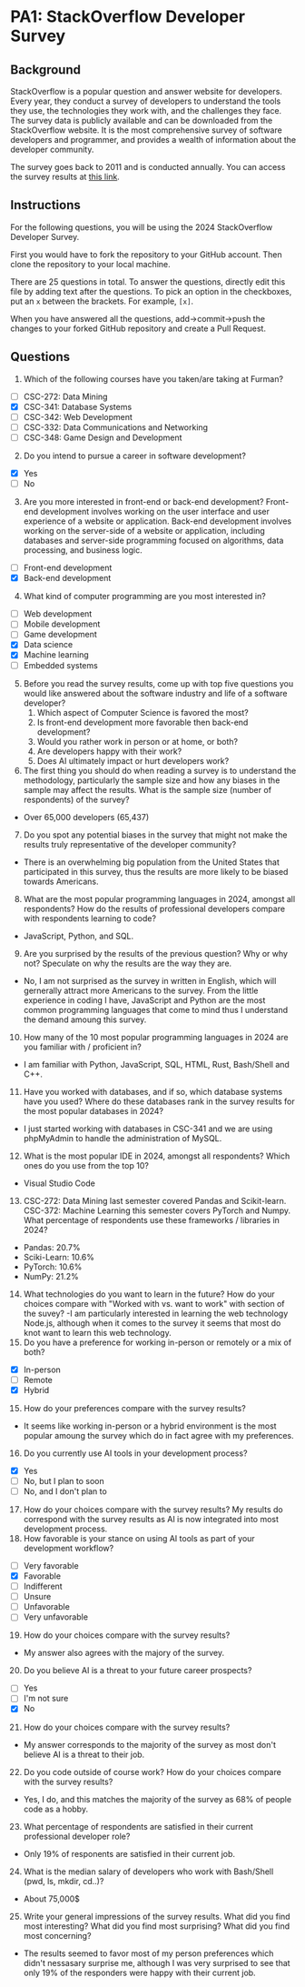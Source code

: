 
# PA1: StackOverflow Developer Survey

## Background

StackOverflow is a popular question and answer website for developers. Every year, they conduct a survey of developers to understand the tools they use, the technologies they work with, and the challenges they face. The survey data is publicly available and can be downloaded from the StackOverflow website. It is the most comprehensive survey of software developers and programmer, and provides a wealth of information about the developer community. 

The survey goes back to 2011 and is conducted annually. You can access the survey results at [this link](https://survey.stackoverflow.co/). 

## Instructions 

For the following questions, you will be using the 2024 StackOverflow Developer Survey. 

First you would have to fork the repository to your GitHub account. Then clone the repository to your local machine.

There are 25 questions in total. To answer the questions, directly edit this file by adding text after the questions. To pick an option in the checkboxes, put an `x` between the brackets. For example, `[x]`. 

When you have answered all the questions, add->commit->push the changes to your forked GitHub repository and create a Pull Request. 

## Questions

1. Which of the following courses have you taken/are taking at Furman? 

- [ ] CSC-272: Data Mining
- [X] CSC-341: Database Systems
- [ ] CSC-342: Web Development
- [ ] CSC-332: Data Communications and Networking
- [ ] CSC-348: Game Design and Development

2. Do you intend to pursue a career in software development?

- [X] Yes
- [ ] No

3. Are you more interested in front-end or back-end development? Front-end development involves working on the user interface and user experience of a website or application. Back-end development involves working on the server-side of a website or application, including databases and server-side programming focused on algorithms, data processing, and business logic.

- [ ] Front-end development
- [X] Back-end development

4. What kind of computer programming are you most interested in?

- [ ] Web development
- [ ] Mobile development
- [ ] Game development
- [X] Data science
- [X] Machine learning
- [ ] Embedded systems 

5. Before you read the survey results, come up with top five questions you would like answered about the software industry and life of a software developer? 
	1) Which aspect of Computer Science is favored the most?
	2) Is front-end development more favorable then back-end development?
	3) Would you rather work in person or at home, or both?
	4) Are developers happy with their work? 
	5) Does AI ultimately impact or hurt developers work?
6. The first thing you should do when reading a survey is to understand the methodology, particularly the sample size and how any biases in the sample may affect the results. What is the sample size (number of respondents) of the survey? 
 - Over 65,000 developers (65,437)
7. Do you spot any potential biases in the survey that might not make the results truly representative of the developer community?
 - There is an overwhelming big population from the United States that participated in this survey, thus the results are more likely to be biased towards Americans.
8. What are the most popular programming languages in 2024, amongst all respondents? How do the results of professional developers compare with respondents learning to code?
- JavaScript, Python, and SQL.
9. Are you surprised by the results of the previous question? Why or why not? Speculate on why the results are the way they are.
- No, I am not surprised as the survey in written in English, which will gernerally attract more Americans to the survey. From the little experience in coding I have, JavaScript and Python are the most common programming languages that come to mind thus I understand the demand amoung this survey.
10. How many of the 10 most popular programming languages in 2024 are you familiar with / proficient in?
- I am familiar with Python, JavaScript, SQL, HTML, Rust, Bash/Shell and C++.
11. Have you worked with databases, and if so, which database systems have you used? Where do these databases rank in the survey results for the most popular databases in 2024?
- I just started working with databases in CSC-341 and we are using phpMyAdmin to handle the administration of MySQL.
12. What is the most popular IDE in 2024, amongst all respondents? Which ones do you use from the top 10?
- Visual Studio Code
13. CSC-272: Data Mining last semester covered Pandas and Scikit-learn. CSC-372: Machine Learning this semester covers PyTorch and Numpy. What percentage of respondents use these frameworks / libraries in 2024?
- Pandas: 20.7%
- Sciki-Learn: 10.6%
- PyTorch: 10.6%
- NumPy: 21.2%

14. What technologies do you want to learn in the future? How do your choices compare with "Worked with vs. want to work" with section of the suvey? 
-I am particularly interested in learning the web technology Node.js, although when it comes to the survey it seems that most do knot want to learn this web technology.  
15. Do you have a preference for working in-person or remotely or a mix of both? 

- [X] In-person
- [ ] Remote
- [X] Hybrid

15. How do your preferences compare with the survey results?
- It seems like working in-person or a hybrid environment is the most popular amoung the survey which do in fact agree with my preferences.
16. Do you currently use AI tools in your development process? 

- [X] Yes
- [ ] No, but I plan to soon 
- [ ] No, and I don't plan to

17. How do your choices compare with the survey results?
My results do correspond with the survey results as AI is now integrated into most development process. 
18. How favorable is your stance on using AI tools as part of your development workflow?

- [ ] Very favorable
- [X] Favorable
- [ ] Indifferent
- [ ] Unsure 
- [ ] Unfavorable
- [ ] Very unfavorable

19. How do your choices compare with the survey results?
- My answer also agrees with the majory of the survey.
20. Do you believe AI is a threat to your future career prospects?

- [ ] Yes
- [ ] I'm not sure
- [X] No

21. How do your choices compare with the survey results?
- My answer corresponds to the majority of the survey as most don't believe AI is a threat to their job.
22. Do you code outside of course work? How do your choices compare with the survey results?
- Yes, I do, and this matches the majority of the survey as 68% of people code as a hobby.
23. What percentage of respondents are satisfied in their current professional developer role?
- Only 19% of responents are satisfied in their current job.
24. What is the median salary of developers who work with Bash/Shell (pwd, ls, mkdir, cd..)? 
- About 75,000$
25. Write your general impressions of the survey results. What did you find most interesting? What did you find most surprising? What did you find most concerning?
- The results seemed to favor most of my person preferences which didn't nessasary surprise me, although I was very surprised to see that only 19% of the responders were happy with their current job.
